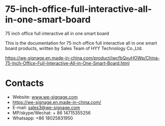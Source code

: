 # 75-inch-office-full-interactive-all-in-one-smart-board
75 inch office full interactive all in one smart board

This is the documentation for 75 inch office full interactive all in one smart board products, written by Sales Team of HYY Technology Co.,Ltd.

https://we-signage.en.made-in-china.com/product/iwcfbQxuHOWp/China-75-Inch-Office-Full-Interactive-All-in-One-Smart-Board.html

# Contacts
- Website: www.we-signage.com
- https://we-signage.en.made-in-china.com/
- E-mail: sales3@we-signage.com
- MP/skype/Wechat: + 86 14715355256
- Whatsapp: +86 18025831950
